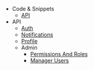 * Code & Snippets
    * [API](code/api.md)
* API
    * [Auth](api/auth.md)
    * [Notifications](api/permissions-and-roles.md)
    * [Profile](api/profile.md)
    * Admin
        * [Permissions And Roles](api/admin/permissions-and-roles.md)
        * [Manager Users](api/admin/manager-users.md)